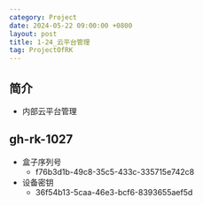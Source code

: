 ```yaml
---
category: Project
date: 2024-05-22 09:00:00 +0800
layout: post
title: 1-24_云平台管理
tag: ProjectOfRK
---
```

## 简介

+ 内部云平台管理

## gh-rk-1027

+ 盒子序列号
  + f76b3d1b-49c8-35c5-433c-335715e742c8
+ 设备密钥
  + 36f54b13-5caa-46e3-bcf6-8393655aef5d